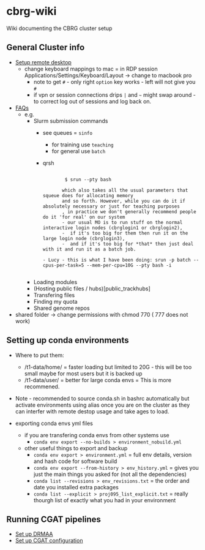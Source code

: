 # cbrg-wiki

Wiki documenting the CBRG cluster setup

## General Cluster info
- [Setup remote desktop](https://www.imm.ox.ac.uk/research/units-and-centres/mrc-wimm-centre-for-computational-biology/ccb-account/Logging_in_via_PC/pc-using-RDP)
  - change keyboard mappings to mac = in RDP session Applications/Settings/Keyboard/Layout -> change to macbook pro 
    - note to get `#` - only right `option` key works - left will not give you `#`
    - if vpn or session connections drips `|` and `~` might swap around - to correct log out of sessions and log back on. 
- [FAQs](https://www.imm.ox.ac.uk/research/units-and-centres/mrc-wimm-centre-for-computational-biology/ccb-account/FAQ)
  - e.g. 
    - Slurm submission commands 
      - see queues = `sinfo`
        - for training use `teaching`
        - for general use `batch` 

      - qrsh 
         ```From Ewan:  you can do:

                 $ srun --pty bash

                which also takes all the usual parameters that squeue does for allocating memory
                and so forth. However, while you can do it if absolutely necessary or just for teaching purposes
                , in practice we don't generally recommend people do it 'for real' on our system 
                - our usual MO is to run stuff on the normal interactive login nodes (cbrglogin1 or cbrglogin2),
                -  if it's too big for them then run it on the large login node (cbrglogin3), 
                -  and if it's too big for *that* then just deal with it and run it as a batch job.
          
         - Lucy - this is what I have been doing: srun -p batch --cpus-per-task=5 --mem-per-cpu=10G --pty bash -i
       ```
    - Loading modules 
    - (Hosting public files / hubs)[public_trackhubs]
    - Transfering files 
    - Finding my quota
    - Shared genome repos 
- shared folder -> change permissions with chmod 770 ( 777 does not work)

## Setting up conda environments 

  - Where to put them:
    - /t1-data/home/ = faster loading but limited to 20G - this will be too small maybe for most users but it is backed up
    - /t1-data/user/<username>  = better for large conda envs = This is more recommened. 

  - Note - recommended to source conda.sh in bashrc automatically but activate environments using alias once you are on the cluster as they can interfer with remote destop usage and take ages to load. 

  - exporting conda envs yml files 
    - if you are transfering conda envs from other systems use 
      - `conda env export --no-builds > environment_nobuild.yml`
    - other useful things to export and backup
      - `conda env export > environment.yml` = full env details, version and hash code for software build 
      - `conda env export --from-history > env_history.yml` = gives you just the main things you asked for (not all the dependencies) 
      - `conda list --revisions > env_revisions.txt` = the order and date you installed extra packages 
      - `conda list --explicit > proj095_list_explicit.txt` = really thourgh list of exactly what you had in your environment 

## Running CGAT pipelines

- [Set up DRMAA](./DRMAA.md)
- [Set up CGAT configuration](./cgat-core.md)
